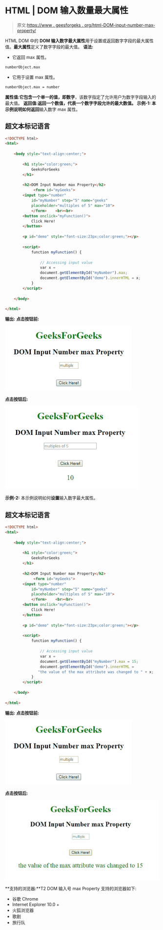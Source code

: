 # HTML | DOM 输入数量最大属性

> 原文:[https://www . geesforgeks . org/html-DOM-input-number-max-property/](https://www.geeksforgeeks.org/html-dom-input-number-max-property/)

HTML DOM 中的 **DOM 输入数字最大属性**用于设置或返回数字字段的最大属性值。**最大属性**定义了数字字段的最大值。
**语法:**

*   它返回 max 属性。

```html
numberObject.max
```

*   它用于设置 max 属性。

```html
numberObject.max = number
```

**属性值:**它包含一个单一的值，即**数字**，该数字指定了允许用户为数字字段输入的最大值。
**返回值:**返回一个数值，代表一个数字字段允许的最大数值。
**示例-1:** 本示例说明如何**返回**输入数字 max 属性。

## 超文本标记语言

```html
<!DOCTYPE html>
<html>

    <body style="text-align:center;">

        <h1 style="color:green;">
            GeeksForGeeks
        </h1>

        <h2>DOM Input Number max Property</h2>
             <form id="myGeeks">
        <input type="number"
            id="myNumber" step="5" name="geeks"
            placeholder="multiples of 5" max="10">
            </form>    <br><br>
        <button onclick="myFunction()">
            Click Here!
        </button>

        <p id="demo" style="font-size:23px;color:green;"></p>

        <script>
            function myFunction() {

                // Accessing input value
                var x =
                document.getElementById("myNumber").max;               
                document.getElementById("demo").innerHTML = x;
            }
        </script>

    </body>

</html>                   
```

**输出:**
**点击按钮前:**

![](img/32fb6d9bbebec92a0e8e7a9d10690d08.png)

**点击按钮后:**

![](img/a8b4f0caf7b7bc049bbaa8faf7716b7b.png)

**示例-2:** 本示例说明如何**设置**输入数字最大属性。

## 超文本标记语言

```html
<!DOCTYPE html>
<html>

    <body style="text-align:center;">

        <h1 style="color:green;">
            GeeksForGeeks
        </h1>

        <h2>DOM Input Number max Property</h2>
             <form id="myGeeks">
        <input type="number"
            id="myNumber" step="5" name="geeks"
            placeholder="multiples of 5" max="10">
            </form>    <br><br>
        <button onclick="myFunction()">
            Click Here!
        </button>

        <p id="demo" style="font-size:23px;color:green;"></p>

        <script>
            function myFunction() {

                // Accessing input value
                var x =
                document.getElementById("myNumber").max = 15;               
                document.getElementById("demo").innerHTML =
               "the value of the max attribute was changed to " + x;
            }
        </script>

    </body>

</html>                   
```

**输出:**
**点击按钮前:**

![](img/32fb6d9bbebec92a0e8e7a9d10690d08.png)

**点击按钮后:**

![](img/fa20feb922abccc3d637ccdf6d37719b.png)

**支持的浏览器:**T2 DOM 输入号 max Property 支持的浏览器如下:

*   谷歌 Chrome
*   Internet Explorer 10.0 +
*   火狐浏览器
*   歌剧
*   旅行队